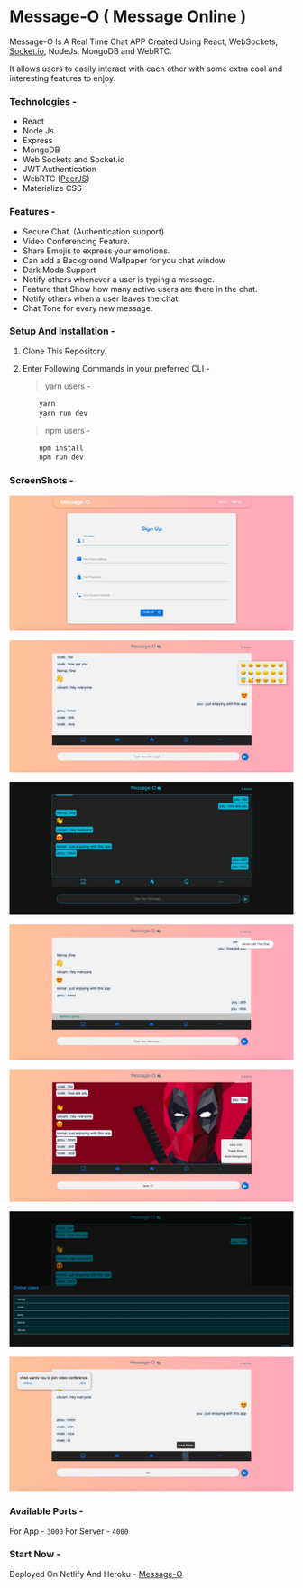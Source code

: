 # Message-O ( Message Online )

Message-O Is A Real Time Chat APP Created Using React, WebSockets, [Socket.io](https://socket.io/ "socket.io library"), NodeJs, MongoDB and WebRTC.

It allows users to easily interact with each other with some extra cool and interesting features to enjoy.

### Technologies -

- React
- Node Js
- Express
- MongoDB
- Web Sockets and Socket.io
- JWT Authentication
- WebRTC ([PeerJS](https://peerjs.com/))
- Materialize CSS

### Features -

- Secure Chat. (Authentication support)
- Video Conferencing Feature.
- Share Emojis to express your emotions.
- Can add a Background Wallpaper for you chat window
- Dark Mode Support
- Notify others whenever a user is typing a message.
- Feature that Show how many active users are there in the chat.
- Notify others when a user leaves the chat.
- Chat Tone for every new message.

### Setup And Installation -

1. Clone This Repository.
2. Enter Following Commands in your preferred CLI -
    > yarn users -
    ```js
        yarn
        yarn run dev
    ```
    > npm users -

    ```js
        npm install
        npm run dev
    ```

### ScreenShots -

![screenshots1](/screenshots/screenshot1.jpg)

![screenshots3](/screenshots/screenshot3.jpg)

![screenshots4](/screenshots/screenshot4.jpg)

![screenshots2](/screenshots/screenshot2.jpg)

![screenshots5](/screenshots/screenshot5.jpg)

![screenshots7](/screenshots/screenshot7.jpg)

![screenshots6](/screenshots/screenshot6.jpg)

### Available Ports -

For App - `3000`
For Server - `4000` 

### Start Now -
Deployed On Netlify And Heroku - 
[Message-O](https://message-o.netlify.app)
